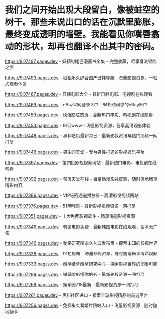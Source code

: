 # 我们之间开始出现大段留白，像被蛀空的树干。那些未说出口的话在沉默里膨胀，最终变成透明的墙壁。我能看见你嘴唇翕动的形状，却再也翻译不出其中的密码。

https://9i07497.pages.dev - 妖精的尾巴漫画书全集 - 完整收藏，尽享魔法冒险之旅

https://9i07493.pages.dev - 狠狠永久综合国产日韩导航 - 海量影视资源，一站式观看体验

https://9i07487.pages.dev - 日韩电影大全 - 最新日韩电影、电视剧在线观看

https://9i07469.pages.dev - eBay官网登录入口 - 轻松访问您的eBay账户

https://9i07459.pages.dev - 快活影院首页 - 最新热门电影、电视剧在线观看

https://9i07453.pages.dev - 91网www - 海量影视资源，畅享高清观影体验

https://9i07448.pages.dev - 黑料吃瓜最新每日 - 最新影视资讯与热门视频一网打尽

https://9i07446.pages.dev - 男生的天堂 - 专为男性打造的影视娱乐平台

https://9i07397.pages.dev - 第四色影视视频网站 - 最新热门电影、电视剧在线观看

https://9i07392.pages.dev - 禁漫天堂在线 - 海量动漫影视资源，随时随地畅享精彩内容

https://9i07386.pages.dev - VIP秘密通道播放器 - 高清影视视频网站

https://9i07376.pages.dev - 51黑料网 - 最新影视视频资源一网打尽

https://9i07351.pages.dev - 十大免费影视软件 - 畅享海量影视资源

https://9i07349.pages.dev - 韩国电影免费 - 最新韩国电影在线观看，高清无广告

https://9i07346.pages.dev - 秘密研究所永久入口发布页 - 探索未知的影视世界

https://9i07336.pages.dev - 91短视网 - 海量影视资源，随时随地畅享精彩视频

https://9i07333.pages.dev - 嫩草嫩草嫩草研究中心 - 探索影视世界的无限可能

https://9i07299.pages.dev - 嫩草院影懂你的影 - 最新影视资源一网打尽

https://9i07269.pages.dev - 娱乐圈718最新 - 最新影视资源一网打尽

https://9i07261.pages.dev - 黑料社区进口 - 探索全球影视精品的首选平台

https://9i07256.pages.dev - 免费永久看姬片网站入口 - 海量影视资源，随时随地畅享
